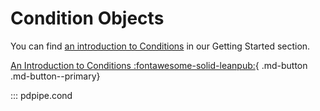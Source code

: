 # Condition Objects

You can find [an introduction to Conditions](https://pdpipe.readthedocs.io/en/latest/starting/cond/) in our Getting Started section.

[An Introduction to Conditions :fontawesome-solid-leanpub:](https://pdpipe.readthedocs.io/en/latest/starting/cond/){ .md-button .md-button--primary}

::: pdpipe.cond
